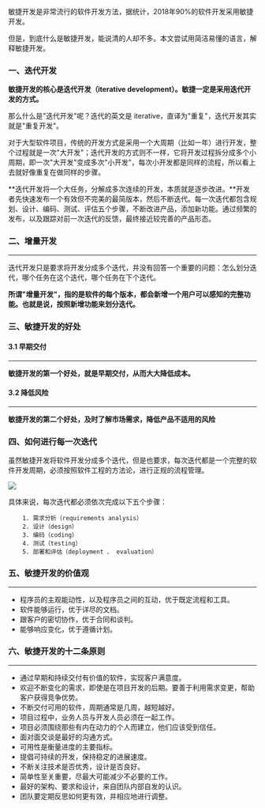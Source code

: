 敏捷开发是非常流行的软件开发方法，据统计，2018年90%的软件开发采用敏捷开发。

但是，到底什么是敏捷开发，能说清的人却不多。本文尝试用简洁易懂的语言，解释敏捷开发。

### 一、迭代开发


**敏捷开发的核心是迭代开发（iterative development）。敏捷一定是采用迭代开发的方式。**


那么什么是"迭代开发"呢？迭代的英文是 iterative，直译为"重复"，迭代开发其实就是"重复开发"。

对于大型软件项目，传统的开发方式是采用一个大周期（比如一年）进行开发，整个过程就是一次"大开发"；迭代开发的方式则不一样，它将开发过程拆分成多个小周期，即一次"大开发"变成多次"小开发"，每次小开发都是同样的流程，所以看上去就好像重复在做同样的步骤。

**迭代开发将一个大任务，分解成多次连续的开发，本质就是逐步改进。**开发者先快速发布一个有效但不完美的最简版本，然后不断迭代。每一次迭代都包含规划、设计、编码、测试、评估五个步骤，不断改进产品，添加新功能。通过频繁的发布，以及跟踪对前一次迭代的反馈，最终接近较完善的产品形态。


### 二、增量开发

---

迭代开发只是要求将开发分成多个迭代，并没有回答一个重要的问题：怎么划分迭代，哪个任务在这个迭代，哪个任务在下个迭代。

**所谓"增量开发"，指的是软件的每个版本，都会新增一个用户可以感知的完整功能。也就是说，按照新增功能来划分迭代。**


### 三、敏捷开发的好处

#### 3.1 早期交付

---

**敏捷开发的第一个好处，就是早期交付，从而大大降低成本。**



#### 3.2 降低风险

---

**敏捷开发的第二个好处，及时了解市场需求，降低产品不适用的风险**


### 四、如何进行每一次迭代

虽然敏捷开发将软件开发分成多个迭代，但是也要求，每次迭代都是一个完整的软件开发周期，必须按照软件工程的方法论，进行正规的流程管理。

![](https://www.wangbase.com/blogimg/asset/201903/bg2019030704.jpg)

具体来说，每次迭代都必须依次完成以下五个步骤：

```
	1. 需求分析（requirements analysis）
	2. 设计（design）
	3. 编码（coding）
	4. 测试（testing）
	5. 部署和评估（deployment 、 evaluation）
```

### 五、敏捷开发的价值观

----


+ 程序员的主观能动性，以及程序员之间的互动，优于既定流程和工具。
+ 软件能够运行，优于详尽的文档。
+ 跟客户的密切协作，优于合同和谈判。
+ 能够响应变化，优于遵循计划。


### 六、敏捷开发的十二条原则

---


+ 通过早期和持续交付有价值的软件，实现客户满意度。
+ 欢迎不断变化的需求，即使是在项目开发的后期。要善于利用需求变更，帮助客户获得竞争优势。
+ 不断交付可用的软件，周期通常是几周，越短越好。
+ 项目过程中，业务人员与开发人员必须在一起工作。
+ 项目必须围绕那些有内在动力的个人而建立，他们应该受到信任。
+ 面对面交谈是最好的沟通方式。
+ 可用性是衡量进度的主要指标。
+ 提倡可持续的开发，保持稳定的进展速度。
+ 不断关注技术是否优秀，设计是否良好。
+ 简单性至关重要，尽最大可能减少不必要的工作。
+ 最好的架构、要求和设计，来自团队内部自发的认识。
+ 团队要定期反思如何更有效，并相应地进行调整。







